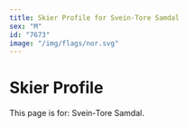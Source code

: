 ```yaml
---
title: Skier Profile for Svein-Tore Samdal
sex: "M"
id: "7673"
image: "/img/flags/nor.svg" 
---
```


# Skier Profile

This page is for: Svein-Tore Samdal.
    